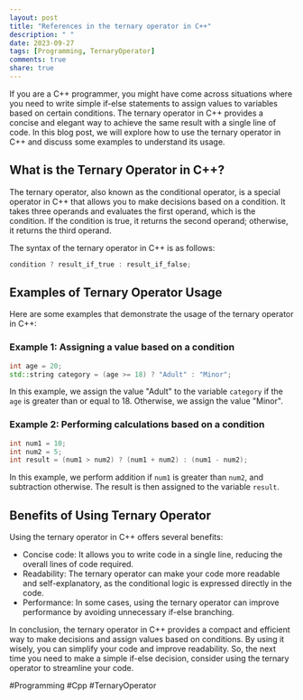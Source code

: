 ```yaml
---
layout: post
title: "References in the ternary operator in C++"
description: " "
date: 2023-09-27
tags: [Programming, TernaryOperator]
comments: true
share: true
---
```


If you are a C++ programmer, you might have come across situations where you need to write simple if-else statements to assign values to variables based on certain conditions. The ternary operator in C++ provides a concise and elegant way to achieve the same result with a single line of code. In this blog post, we will explore how to use the ternary operator in C++ and discuss some examples to understand its usage.

## What is the Ternary Operator in C++? ##

The ternary operator, also known as the conditional operator, is a special operator in C++ that allows you to make decisions based on a condition. It takes three operands and evaluates the first operand, which is the condition. If the condition is true, it returns the second operand; otherwise, it returns the third operand.

The syntax of the ternary operator in C++ is as follows:

```cpp
condition ? result_if_true : result_if_false;
```

## Examples of Ternary Operator Usage ##

Here are some examples that demonstrate the usage of the ternary operator in C++:

### Example 1: Assigning a value based on a condition ###

```cpp
int age = 20;
std::string category = (age >= 18) ? "Adult" : "Minor";
```
In this example, we assign the value "Adult" to the variable `category` if the `age` is greater than or equal to 18. Otherwise, we assign the value "Minor".

### Example 2: Performing calculations based on a condition ###

```cpp
int num1 = 10;
int num2 = 5;
int result = (num1 > num2) ? (num1 + num2) : (num1 - num2);
```
In this example, we perform addition if `num1` is greater than `num2`, and subtraction otherwise. The result is then assigned to the variable `result`.

## Benefits of Using Ternary Operator ##

Using the ternary operator in C++ offers several benefits:

- Concise code: It allows you to write code in a single line, reducing the overall lines of code required.
- Readability: The ternary operator can make your code more readable and self-explanatory, as the conditional logic is expressed directly in the code.
- Performance: In some cases, using the ternary operator can improve performance by avoiding unnecessary if-else branching.

In conclusion, the ternary operator in C++ provides a compact and efficient way to make decisions and assign values based on conditions. By using it wisely, you can simplify your code and improve readability. So, the next time you need to make a simple if-else decision, consider using the ternary operator to streamline your code.

#Programming #Cpp #TernaryOperator